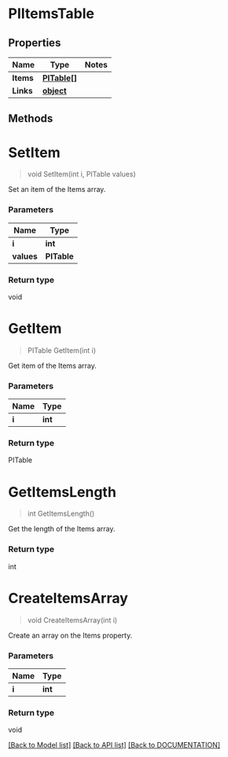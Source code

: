 # PIItemsTable

## Properties
Name | Type | Notes
------------ | ------------- | -------------
**Items** | **[**PITable[]**](../Model/PITable.md)**
**Links** | **[**object**](../Model/Object.md)**

## Methods

# **SetItem**
> void SetItem(int i, PITable values)

Set an item of the Items array.

### Parameters

Name | Type
------------- | -------------
 **i** | **int**
 **values** | **PITable**

### Return type

void


# **GetItem**
> PITable GetItem(int i)

Get item of the Items array.

### Parameters

Name | Type
------------- | -------------
 **i** | **int**

### Return type

PITable


# **GetItemsLength**
> int GetItemsLength()

Get the length of the Items array.


### Return type

int


# **CreateItemsArray**
> void CreateItemsArray(int i)

Create an array on the Items property.

### Parameters

Name | Type
------------- | -------------
 **i** | **int**

### Return type

void

[[Back to Model list]](../../DOCUMENTATION.md#documentation-for-models) [[Back to API list]](../../DOCUMENTATION.md#documentation-for-api-endpoints) [[Back to DOCUMENTATION]](../../DOCUMENTATION.md)
